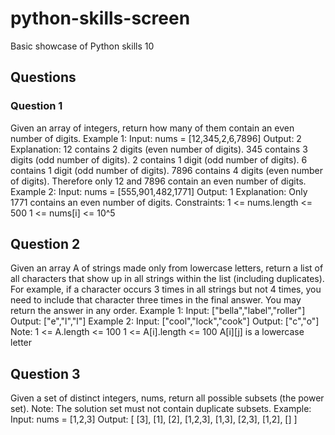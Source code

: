 # python-skills-screen
Basic showcase of Python skills 10

## Questions

### Question 1
Given an array of integers, return how many of them contain an even number of digits.
Example 1:
Input: nums = [12,345,2,6,7896]
Output: 2
Explanation:
12 contains 2 digits (even number of digits).
345 contains 3 digits (odd number of digits).
2 contains 1 digit (odd number of digits).
6 contains 1 digit (odd number of digits).
7896 contains 4 digits (even number of digits).
Therefore only 12 and 7896 contain an even number of digits.
Example 2:
Input: nums = [555,901,482,1771]
Output: 1
Explanation:
Only 1771 contains an even number of digits.
Constraints:
1 <= nums.length <= 500
1 <= nums[i] <= 10^5


## Question 2
Given an array A of strings made only from lowercase letters, return a list of all characters that show up
in all strings within the list (including duplicates). For example, if a character occurs 3 times in all strings
but not 4 times, you need to include that character three times in the final answer.
You may return the answer in any order.
Example 1:
Input: ["bella","label","roller"]
Output: ["e","l","l"]
Example 2:
Input: ["cool","lock","cook"]
Output: ["c","o"]
Note:
1 <= A.length <= 100
1 <= A[i].length <= 100
A[i][j] is a lowercase letter


## Question 3
Given a set of distinct integers, nums, return all possible subsets (the power set).
Note: The solution set must not contain duplicate subsets.
Example:
Input: nums = [1,2,3]
Output:
[
[3],
[1],
[2],
[1,2,3],
[1,3],
[2,3],
[1,2],
[]
]